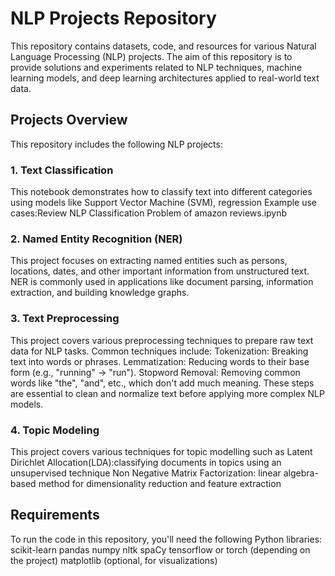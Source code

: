 # NLP Projects Repository
This repository contains datasets, code, and resources for various Natural Language Processing (NLP) projects. The aim of this repository is to provide solutions and experiments related to NLP techniques, machine learning models, and deep learning architectures applied to real-world text data.

## Projects Overview
This repository includes the following NLP projects:

### 1. Text Classification
This notebook demonstrates how to classify text into different categories using models like Support Vector Machine (SVM), regression 
Example use cases:Review NLP Classification Problem of amazon reviews.ipynb

### 2. Named Entity Recognition (NER)
This project focuses on extracting named entities such as persons, locations, dates, and other important information from unstructured text.
NER is commonly used in applications like document parsing, information extraction, and building knowledge graphs.

### 3. Text Preprocessing
This project covers various preprocessing techniques to prepare raw text data for NLP tasks.
Common techniques include:
Tokenization: Breaking text into words or phrases.
Lemmatization: Reducing words to their base form (e.g., "running" → "run").
Stopword Removal: Removing common words like "the", "and", etc., which don't add much meaning.
These steps are essential to clean and normalize text before applying more complex NLP models.

### 4. Topic Modeling
This project covers various techniques for topic modelling such as
Latent Dirichlet Allocation(LDA):classifying documents in topics using an unsupervised technique 
Non Negative Matrix Factorization:  linear algebra-based method for dimensionality reduction and feature extraction


## Requirements
To run the code in this repository, you'll need the following Python libraries:
scikit-learn
pandas
numpy
nltk
spaCy
tensorflow or torch (depending on the project)
matplotlib (optional, for visualizations)
